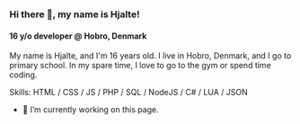 ### Hi there 👋, my name is Hjalte!
#### 16 y/o developer @ Hobro, Denmark

My name is Hjalte, and I'm 16 years old. I live in Hobro, Denmark, and I go to primary school. In my spare time, I love to go to the gym or spend time coding.

Skills: HTML / CSS / JS / PHP / SQL / NodeJS / C# / LUA / JSON

- 🔭 I’m currently working on this page. 
